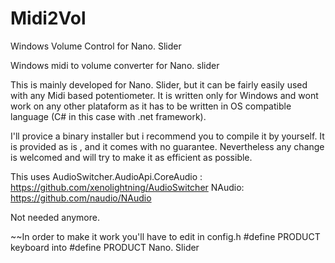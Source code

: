 # Midi2Vol
Windows Volume Control for Nano. Slider


Windows midi to volume converter for Nano. slider

This is mainly developed for Nano. Slider, but it can be fairly easily used with any Midi based potentiometer. 
It is written only for Windows and wont work on any other plataform as it has to be written in OS compatible language (C# in this case with .net framework).

I'll provice a binary installer but i recommend you to compile it by yourself. 
It is provided as is , and it comes with no guarantee. 
Nevertheless any change is welcomed and will try to make it as efficient as possible.



This uses  AudioSwitcher.AudioApi.CoreAudio : https://github.com/xenolightning/AudioSwitcher
           NAudio: https://github.com/naudio/NAudio



Not needed anymore.

~~In order to make it work you'll have to edit in config.h
#define PRODUCT         keyboard
into
#define PRODUCT         Nano. Slider 


